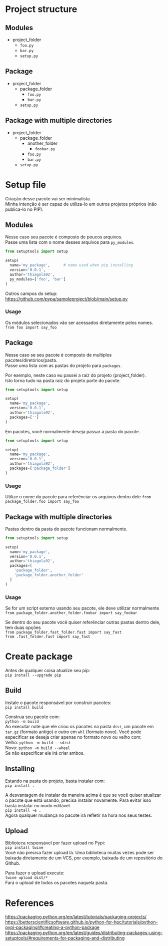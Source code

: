# Project structure

## Modules
* project_folder
  * `foo.py`
  * `bar.py`
  * `setup.py`

## Package
* project_folder
  * package_folder
    * `foo.py`
    * `bar.py`
  * `setup.py`

## Package with multiple directories
* project_folder
  * package_folder
    * another_folder
      * `foobar.py`
    * `foo.py`
    * `bar.py`
  * `setup.py`

# Setup file
Criação desse pacote vai ser minimalista.  
Minha intenção é ser capaz de utiliza-lo em outros projetos próprios (não publica-lo no PIP).  

## Modules
Nesse caso seu pacote é composto de poucos arquivos.  
Passe uma lista com o nome desses arquivos para `py_modules`.  

```python
from setuptools import setup

setup(
  name='my_package',      # name used when pip installing
  version='0.0.1',
  author='thiagola92',
  py_modules=['foo', 'bar']
)
```

Outros campos do setup:  
https://github.com/pypa/sampleproject/blob/main/setup.py  

### Usage
Os módulos selecionados vão ser acessados diretamente pelos nomes.  
`from foo import say_foo`  

## Package
Nesse caso se seu pacote é composto de multiplos pacotes/diretórios/pasta.  
Passe uma lista com as pastas do projeto para `packages`.  

Por exemplo, neste caso eu passei a raiz do projeto (project_folder).  
Isto torna tudo na pasta raiz do projeto parte do pacote.  
```python
from setuptools import setup

setup(
  name='my_package',
  version='0.0.1',
  author='thiagola92',
  packages=['']
)
```

Em pacotes, você normalmente deseja passar a pasta do pacote.  
```python
from setuptools import setup

setup(
  name='my_package',
  version='0.0.1',
  author='thiagola92',
  packages=['package_folder']
)
```

### Usage
Utilize o nome do pacote para referênciar os arquivos dentro dele
`from package_folder.foo import say_foo`  

## Package with multiple directories
Pastas dentro da pasta do pacote funcionam normalmente.  
```python
from setuptools import setup

setup(
  name='my_package',
  version='0.0.1',
  author='thiagola92',
  packages=[
    'package_folder',
    'package_folder.another_folder'
  ]
)
```

### Usage
Se for um script externo usando seu pacote, ele deve utilizar normalmente  
`from package_folder.another_folder.foobar import say_foobar`  

Se dentro do seu pacote você quiser referênciar outras pastas dentro dele, tem duas opções  
`from package_folder.fast_folder.fast import say_fast`  
`from .fast_folder.fast import say_fast`  

# Create package
Antes de qualquer coisa atualize seu pip:  
`pip install --upgrade pip`  

## Build
Instale o pacote responsável por construir pacotes:  
`pip install build`  

Construa seu pacote com:  
`python -m build`  
Ao executar note que ele criou os pacotes na pasta `dist`, um pacote em `tar.gz` (formato antigo) e outro em `whl` (formato novo). Você pode especificar se deseja criar apenas no formato novo ou velho com:  
Velho: `python -m build --sdist`  
Novo: `python -m build --wheel`  
Se não especificar ele irá criar ambos.  

## Installing
Estando na pasta do projeto, basta instalar com:  
`pip install .`  

A desvantagem de instalar da maneira acima é que se você quiser atualizar o pacote que está usando, precisa instalar novamente. Para evitar isso basta instalar no modo editável.  
`pip install -e .`  
Agora qualquer mudança no pacote irá refletir na hora nos seus testes.  

## Upload  
Biblioteca responsável por fazer upload no Pypi:  
`pip install twine`  
Você não precisa fazer upload lá. Uma biblioteca muitas vezes pode ser baixada diretamente de um VCS, por exemplo, baixada de um repositório do Github.  

Para fazer o upload execute:  
`twine upload dist/*`  
Fará o upload de todos os pacotes naquela pasta.  


# References
https://packaging.python.org/en/latest/tutorials/packaging-projects/  
https://betterscientificsoftware.github.io/python-for-hpc/tutorials/python-pypi-packaging/#creating-a-python-package  
https://packaging.python.org/en/latest/guides/distributing-packages-using-setuptools/#requirements-for-packaging-and-distributing
